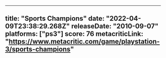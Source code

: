 
---
title: "Sports Champions"
date: "2022-04-09T23:38:29.268Z"
releaseDate: "2010-09-07"
platforms: ["ps3"]
score: 76
metacriticLink: "https://www.metacritic.com/game/playstation-3/sports-champions"
---
